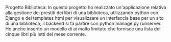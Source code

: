 Progetto Biblioteca: In questo progetto ho realizzato un'applicazione relativa alla gestione dei prestiti dei libri di una biblioteca, utilizzando python con Django e dei templates html per visualizzare un interfaccia base per un sito di una biblioteca, il backend si fa partire con python manage.py runserver.
Ho anche inserito un modello di ai molto limitato che fornisce una lista dei cinque libri più letti del mese corrente.
